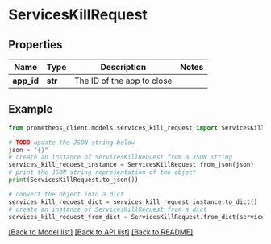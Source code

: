 # ServicesKillRequest


## Properties

Name | Type | Description | Notes
------------ | ------------- | ------------- | -------------
**app_id** | **str** | The ID of the app to close | 

## Example

```python
from prometheos_client.models.services_kill_request import ServicesKillRequest

# TODO update the JSON string below
json = "{}"
# create an instance of ServicesKillRequest from a JSON string
services_kill_request_instance = ServicesKillRequest.from_json(json)
# print the JSON string representation of the object
print(ServicesKillRequest.to_json())

# convert the object into a dict
services_kill_request_dict = services_kill_request_instance.to_dict()
# create an instance of ServicesKillRequest from a dict
services_kill_request_from_dict = ServicesKillRequest.from_dict(services_kill_request_dict)
```
[[Back to Model list]](../README.md#documentation-for-models) [[Back to API list]](../README.md#documentation-for-api-endpoints) [[Back to README]](../README.md)


